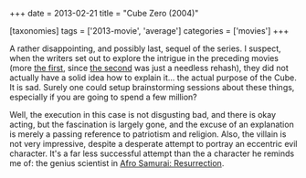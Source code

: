 +++
date = 2013-02-21
title = "Cube Zero (2004)"

[taxonomies]
tags = ['2013-movie', 'average']
categories = ['movies']
+++

A rather disappointing, and possibly last, sequel of the series. I
suspect, when the writers set out to explore the intrigue in the
preceding movies (more [the first], since [the second] was just a
needless rehash), they did not actually have a solid idea how to explain
it\... the actual purpose of the Cube. It is sad. Surely one could setup
brainstorming sessions about these things, especially if you are going
to spend a few million?

Well, the execution in this case is not disgusting bad, and there is
okay acting, but the fascination is largely gone, and the excuse of an
explanation is merely a passing reference to patriotism and religion.
Also, the villain is not very impressive, despite a desperate attempt to
portray an eccentric evil character. It\'s a far less successful attempt
than the a character he reminds me of: the genius scientist in [Afro
Samurai: Resurrection].

  [the first]: http://tshepang.net/cube-1997
  [the second]: http://tshepang.net/cube-2-hypercube
  [Afro Samurai: Resurrection]: http://tshepang.net/afro-samurai-resurrection-2009
